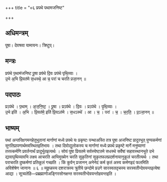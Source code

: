 +++
title = "०६ प्रपथे पथामजनिष्ट"

+++
## अधिमन्त्रम्
पूषा। देवश्रवा यामायनः। त्रिष्टुप्।

## मन्त्रः
प्रप॑थे प॒थाम॑जनिष्ट पू॒षा प्रप॑थे दि॒वः प्रप॑थे पृथि॒व्याः ।  
उ॒भे अ॒भि प्रि॒यत॑मे स॒धस्थे॒ आ च॒ परा॑ च चरति प्रजा॒नन् ॥

## पदपाठः
प्रऽप॑थे । प॒थाम् । अ॒ज॒नि॒ष्ट॒ । पू॒षा । प्रऽप॑थे । दि॒वः । प्रऽप॑थे । पृ॒थि॒व्याः ।  
उ॒भे इति॑ । अ॒भि । प्रि॒यत॑मे॒ इति॑ प्रि॒यऽत॑मे । स॒धऽस्थे॑ । आ । च॒ । परा॑ । च॒ । च॒र॒ति॒ । प्र॒ऽजा॒नन् ॥

## भाष्यम्
पथां अन्तरिक्षगमनहेतुभूतानां मार्गाणां मध्ये प्रपथे यः प्रकृष्टः पन्थाअस्ति तत्र पूषा अजनिष्ट प्रादुरभूत् पुण्यकर्मणां सुगतिप्रापणार्थमवस्थितइतिभावः । तथा दिवोद्युलोकस्य च मार्गाणां मध्ये प्रपथे प्रकृष्टे मार्गे मनुष्याणां तत्तत्कर्मणि प्रवर्तनार्थं प्रादुर्भूतइत्यर्थः । सोयं पूषा प्रियतमे सर्वस्येष्टतमे सधस्थे सर्वेषां सहावस्थानभूते उभे द्यावापृथिव्यावभि लक्ष्य आचरति आभिमुख्येन चरति सुकृतिनां सुकृतफलप्रदर्शनायानुकूलं चरतीत्यर्थः । तथा पराचरति दुष्कर्मणां प्रतिकूलं गच्छति । किं कुर्वन् प्रजानन् अनेनेदं कर्म कृतं अस्य कर्मणइदं फलमिति अविशेषेण जानानः ॥ ६ ॥ व्यूह्ळस्य दशरात्रस्य त्रुतीये छन्दोमे प्रउगे सारस्वततृचस्य सरस्वतीन्देवयन्तइत्येषा आद्या । सूत्र्यतेहि—प्रब्रह्माणोअङ्गिरसोनक्षन्त सरस्वतीन्देवयन्तोहवन्तइति ।